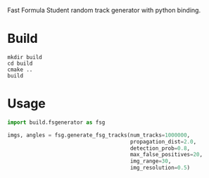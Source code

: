 Fast Formula Student random track generator with python binding.

# Build
````
mkdir build
cd build
cmake ..
build
````

# Usage

```` Python
import build.fsgenerator as fsg

imgs, angles = fsg.generate_fsg_tracks(num_tracks=1000000, 
                                       propagation_dist=2.0, 
                                       detection_prob=0.8, 
                                       max_false_positives=20, 
                                       img_range=30, 
                                       img_resolution=0.5)
````